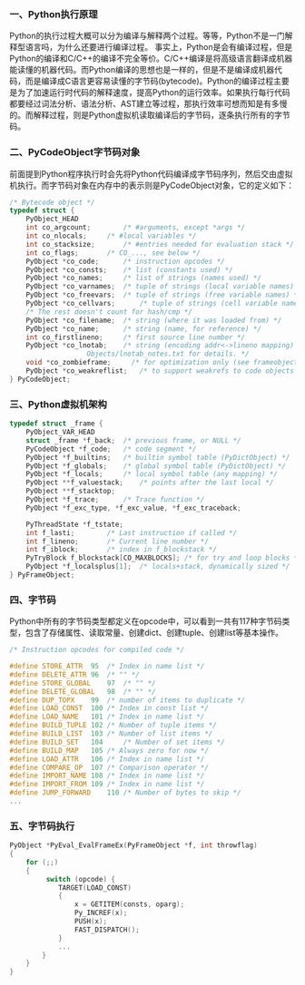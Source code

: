 ### 一、Python执行原理
Python的执行过程大概可以分为编译与解释两个过程。等等，Python不是一门解释型语言吗，为什么还要进行编译过程。
事实上，Python是会有编译过程，但是Python的编译和C/C++的编译不完全等价。C/C++编译是将高级语言翻译成机器能读懂的机器代码。而Python编译的思想也是一样的，但是不是编译成机器代码，而是编译成C语言更容易读懂的字节码(bytecode)。Python的编译过程主要是为了加速运行时代码的解释速度，提高Python的运行效率。如果执行每行代码都要经过词法分析、语法分析、AST建立等过程，那执行效率可想而知是有多慢的。而解释过程，则是Python虚拟机读取编译后的字节码，逐条执行所有的字节码。
### 二、PyCodeObject字节码对象
前面提到Python程序执行时会先将Python代码编译成字节码序列，然后交由虚拟机执行。而字节码对象在内存中的表示则是PyCodeObject对象，它的定义如下：
``` c
/* Bytecode object */
typedef struct {
    PyObject_HEAD
    int co_argcount;		/* #arguments, except *args */
    int co_nlocals;		/* #local variables */
    int co_stacksize;		/* #entries needed for evaluation stack */
    int co_flags;		/* CO_..., see below */
    PyObject *co_code;		/* instruction opcodes */
    PyObject *co_consts;	/* list (constants used) */
    PyObject *co_names;		/* list of strings (names used) */
    PyObject *co_varnames;	/* tuple of strings (local variable names) */
    PyObject *co_freevars;	/* tuple of strings (free variable names) */
    PyObject *co_cellvars;      /* tuple of strings (cell variable names) */
    /* The rest doesn't count for hash/cmp */
    PyObject *co_filename;	/* string (where it was loaded from) */
    PyObject *co_name;		/* string (name, for reference) */
    int co_firstlineno;		/* first source line number */
    PyObject *co_lnotab;	/* string (encoding addr<->lineno mapping) See
				   Objects/lnotab_notes.txt for details. */
    void *co_zombieframe;     /* for optimization only (see frameobject.c) */
    PyObject *co_weakreflist;   /* to support weakrefs to code objects */
} PyCodeObject;
```

### 三、Python虚拟机架构
``` c
typedef struct _frame {
    PyObject_VAR_HEAD
    struct _frame *f_back;	/* previous frame, or NULL */
    PyCodeObject *f_code;	/* code segment */
    PyObject *f_builtins;	/* builtin symbol table (PyDictObject) */
    PyObject *f_globals;	/* global symbol table (PyDictObject) */
    PyObject *f_locals;		/* local symbol table (any mapping) */
    PyObject **f_valuestack;	/* points after the last local */
    PyObject **f_stacktop;
    PyObject *f_trace;		/* Trace function */
    PyObject *f_exc_type, *f_exc_value, *f_exc_traceback;

    PyThreadState *f_tstate;
    int f_lasti;		/* Last instruction if called */
    int f_lineno;		/* Current line number */
    int f_iblock;		/* index in f_blockstack */
    PyTryBlock f_blockstack[CO_MAXBLOCKS]; /* for try and loop blocks */
    PyObject *f_localsplus[1];	/* locals+stack, dynamically sized */
} PyFrameObject;
```
### 四、字节码
Python中所有的字节码类型都定义在opcode中，可以看到一共有117种字节码类型，包含了存储属性、读取常量、创建dict、创建tuple、创建list等基本操作。
``` c
/* Instruction opcodes for compiled code */

#define STORE_ATTR	95	/* Index in name list */
#define DELETE_ATTR	96	/* "" */
#define STORE_GLOBAL	97	/* "" */
#define DELETE_GLOBAL	98	/* "" */
#define DUP_TOPX	99	/* number of items to duplicate */
#define LOAD_CONST	100	/* Index in const list */
#define LOAD_NAME	101	/* Index in name list */
#define BUILD_TUPLE	102	/* Number of tuple items */
#define BUILD_LIST	103	/* Number of list items */
#define BUILD_SET	104     /* Number of set items */
#define BUILD_MAP	105	/* Always zero for now */
#define LOAD_ATTR	106	/* Index in name list */
#define COMPARE_OP	107	/* Comparison operator */
#define IMPORT_NAME	108	/* Index in name list */
#define IMPORT_FROM	109	/* Index in name list */
#define JUMP_FORWARD	110	/* Number of bytes to skip */
...
```

### 五、字节码执行
``` c
PyObject *PyEval_EvalFrameEx(PyFrameObject *f, int throwflag)
{
    for (;;)
    {
         switch (opcode) {
            TARGET(LOAD_CONST)
            {
                x = GETITEM(consts, oparg);
                Py_INCREF(x);
                PUSH(x);
                FAST_DISPATCH();
            }
            ...
        }
    }
}
```